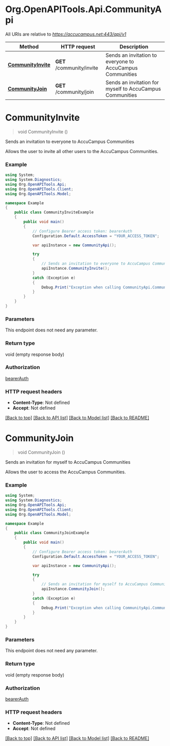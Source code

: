 # Org.OpenAPITools.Api.CommunityApi

All URIs are relative to *https://accucampus.net:443/api/v1*

Method | HTTP request | Description
------------- | ------------- | -------------
[**CommunityInvite**](CommunityApi.md#communityinvite) | **GET** /community/invite | Sends an invitation to everyone to AccuCampus Communities
[**CommunityJoin**](CommunityApi.md#communityjoin) | **GET** /community/join | Sends an invitation for myself to AccuCampus Communities


<a name="communityinvite"></a>
# **CommunityInvite**
> void CommunityInvite ()

Sends an invitation to everyone to AccuCampus Communities

Allows the user to invite all other users to the AccuCampus Communities.

### Example
```csharp
using System;
using System.Diagnostics;
using Org.OpenAPITools.Api;
using Org.OpenAPITools.Client;
using Org.OpenAPITools.Model;

namespace Example
{
    public class CommunityInviteExample
    {
        public void main()
        {
            // Configure Bearer access token: bearerAuth
            Configuration.Default.AccessToken = "YOUR_ACCESS_TOKEN";

            var apiInstance = new CommunityApi();

            try
            {
                // Sends an invitation to everyone to AccuCampus Communities
                apiInstance.CommunityInvite();
            }
            catch (Exception e)
            {
                Debug.Print("Exception when calling CommunityApi.CommunityInvite: " + e.Message );
            }
        }
    }
}
```

### Parameters
This endpoint does not need any parameter.

### Return type

void (empty response body)

### Authorization

[bearerAuth](../README.md#bearerAuth)

### HTTP request headers

 - **Content-Type**: Not defined
 - **Accept**: Not defined

[[Back to top]](#) [[Back to API list]](../README.md#documentation-for-api-endpoints) [[Back to Model list]](../README.md#documentation-for-models) [[Back to README]](../README.md)

<a name="communityjoin"></a>
# **CommunityJoin**
> void CommunityJoin ()

Sends an invitation for myself to AccuCampus Communities

Allows the user to access the AccuCampus Communities.

### Example
```csharp
using System;
using System.Diagnostics;
using Org.OpenAPITools.Api;
using Org.OpenAPITools.Client;
using Org.OpenAPITools.Model;

namespace Example
{
    public class CommunityJoinExample
    {
        public void main()
        {
            // Configure Bearer access token: bearerAuth
            Configuration.Default.AccessToken = "YOUR_ACCESS_TOKEN";

            var apiInstance = new CommunityApi();

            try
            {
                // Sends an invitation for myself to AccuCampus Communities
                apiInstance.CommunityJoin();
            }
            catch (Exception e)
            {
                Debug.Print("Exception when calling CommunityApi.CommunityJoin: " + e.Message );
            }
        }
    }
}
```

### Parameters
This endpoint does not need any parameter.

### Return type

void (empty response body)

### Authorization

[bearerAuth](../README.md#bearerAuth)

### HTTP request headers

 - **Content-Type**: Not defined
 - **Accept**: Not defined

[[Back to top]](#) [[Back to API list]](../README.md#documentation-for-api-endpoints) [[Back to Model list]](../README.md#documentation-for-models) [[Back to README]](../README.md)

